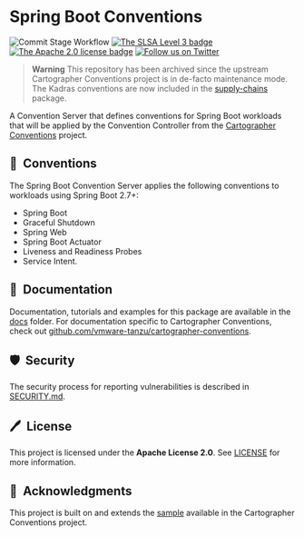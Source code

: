 # Spring Boot Conventions

![Commit Stage Workflow](https://github.com/kadras-io/spring-boot-conventions/actions/workflows/commit-stage.yml/badge.svg)
[![The SLSA Level 3 badge](https://slsa.dev/images/gh-badge-level3.svg)](https://slsa.dev/spec/v1.0/levels)
[![The Apache 2.0 license badge](https://img.shields.io/badge/License-Apache_2.0-blue.svg)](https://opensource.org/licenses/Apache-2.0)
[![Follow us on Twitter](https://img.shields.io/static/v1?label=Twitter&message=Follow&color=1DA1F2)](https://twitter.com/kadrasIO)

> **Warning**
> This repository has been archived since the upstream Cartographer Conventions project is in de-facto maintenance mode. The Kadras conventions are now included in the [supply-chains](supply-chains) package.

A Convention Server that defines conventions for Spring Boot workloads that will be applied by the Convention Controller from the [Cartographer Conventions](https://github.com/vmware-tanzu/cartographer-conventions) project.

## 🚀&nbsp; Conventions

The Spring Boot Convention Server applies the following conventions to workloads using Spring Boot 2.7+:

* Spring Boot
* Graceful Shutdown
* Spring Web
* Spring Boot Actuator
* Liveness and Readiness Probes
* Service Intent.

## 📙&nbsp; Documentation

Documentation, tutorials and examples for this package are available in the [docs](docs) folder.
For documentation specific to Cartographer Conventions, check out [github.com/vmware-tanzu/cartographer-conventions](https://github.com/vmware-tanzu/cartographer-conventions).

## 🛡️&nbsp; Security

The security process for reporting vulnerabilities is described in [SECURITY.md](SECURITY.md).

## 🖊️&nbsp; License

This project is licensed under the **Apache License 2.0**. See [LICENSE](LICENSE) for more information.

## 🙏&nbsp; Acknowledgments

This project is built on and extends the [sample](https://github.com/vmware-tanzu/cartographer-conventions/tree/main/samples/spring-convention-server) available in the Cartographer Conventions project.
